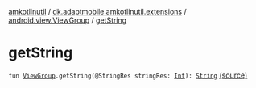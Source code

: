 [amkotlinutil](../../index.md) / [dk.adaptmobile.amkotlinutil.extensions](../index.md) / [android.view.ViewGroup](index.md) / [getString](./get-string.md)

# getString

`fun `[`ViewGroup`](https://developer.android.com/reference/android/view/ViewGroup.html)`.getString(@StringRes stringRes: `[`Int`](https://kotlinlang.org/api/latest/jvm/stdlib/kotlin/-int/index.html)`): `[`String`](https://kotlinlang.org/api/latest/jvm/stdlib/kotlin/-string/index.html) [(source)](https://github.com/adaptmobile-organization/amkotlinutil/tree/master/amkotlinutil/src/main/java/dk/adaptmobile/amkotlinutil/extensions/ViewExtensions.kt#L157)